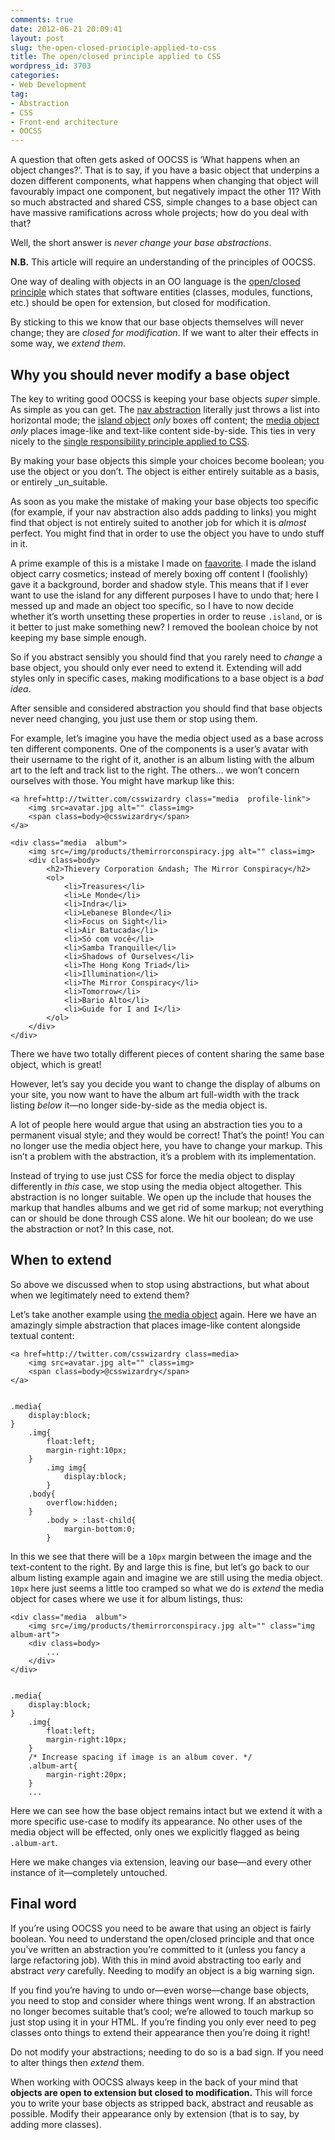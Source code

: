 ```yaml
---
comments: true
date: 2012-06-21 20:09:41
layout: post
slug: the-open-closed-principle-applied-to-css
title: The open/closed principle applied to CSS
wordpress_id: 3703
categories:
- Web Development
tag:
- Abstraction
- CSS
- Front-end architecture
- OOCSS
---
```


A question that often gets asked of OOCSS is ‘What happens when an object changes?’. That is to say, if you have a basic object that underpins a dozen different components, what happens when changing that object will favourably impact one component, but negatively impact the other 11? With so much abstracted and shared CSS, simple changes to a base object can have massive ramifications across whole projects; how do you deal with that?

Well, the short answer is _never change your base abstractions_.

**N.B.** This article will require an understanding of the principles of OOCSS.

One way of dealing with objects in an OO language is the [open/closed principle](http://en.wikipedia.org/wiki/Open/closed_principle) which states that  software entities (classes, modules, functions, etc.) should be open for extension, but closed for modification.

By sticking to this we know that our base objects themselves will never change; they are _closed for modification_. If we want to alter their effects in some way, we _extend them_.

## Why you should never modify a base object

The key to writing good OOCSS is keeping your base objects _super_ simple. As simple as you can get. The [nav abstraction](csswizardry.com/2011/09/the-nav-abstraction/) literally just throws a list into horizontal mode; the [island object](csswizardry.com/2011/10/the-island-object/) _only_ boxes off content; the [media object](http://www.stubbornella.org/content/2010/06/25/the-media-object-saves-hundreds-of-lines-of-code/) _only_ places image-like and text-like content side-by-side. This ties in very nicely to the [single responsibility principle applied to CSS](csswizardry.com/2012/04/the-single-responsibility-principle-applied-to-css/).

By making your base objects this simple your choices become boolean; you use the object or you don’t. The object is either entirely suitable as a basis, or entirely _un_suitable.

As soon as you make the mistake of making your base objects too specific (for example, if your nav abstraction also adds padding to links) you might find that object is not entirely suited to another job for which it is _almost_ perfect. You might find that in order to use the object you have to undo stuff in it.

A prime example of this is a mistake I made on [faavorite](http://faavorite.com/csswizardry). I made the island object carry cosmetics; instead of merely boxing off content I (foolishly) gave it a background, border and shadow style. This means that if I ever want to use the island for any different purposes I have to undo that; here I messed up and made an object too specific, so I have to now decide whether it’s worth unsetting these properties in order to reuse `.island`, or is it better to just make something new? I removed the boolean choice by not keeping my base simple enough.

So if you abstract sensibly you should find that you rarely need to _change_ a base object, you should only ever need to extend it. Extending will add styles only in specific cases, making modifications to a base object is a _bad idea_.

After sensible and considered abstraction you should find that base objects never need changing, you just use them or stop using them.

For example, let’s imagine you have the media object used as a base across ten different components. One of the components is a user’s avatar with their username to the right of it, another is an album listing with the album art to the left and track list to the right. The others... we won’t concern ourselves with those. You might have markup like this:
    
    <a href=http://twitter.com/csswizardry class="media  profile-link">
        <img src=avatar.jpg alt="" class=img>
        <span class=body>@csswizardry</span>
    </a>
    
    <div class="media  album">
        <img src=/img/products/themirrorconspiracy.jpg alt="" class=img>
        <div class=body>
            <h2>Thievery Corporation &ndash; The Mirror Conspiracy</h2>
            <ol>
                <li>Treasures</li>
                <li>Le Monde</li>
                <li>Indra</li>
                <li>Lebanese Blonde</li>
                <li>Focus on Sight</li>
                <li>Air Batucada</li>
                <li>Só com você</li>
                <li>Samba Tranquille</li>
                <li>Shadows of Ourselves</li>
                <li>The Hong Kong Triad</li>
                <li>Illumination</li>
                <li>The Mirror Conspiracy</li>
                <li>Tomorrow</li>
                <li>Bario Alto</li>
                <li>Guide for I and I</li>
            </ol>
        </div>
    </div>

There we have two totally different pieces of content sharing the same base object, which is great!

However, let’s say you decide you want to change the display of albums on your site, you now want to have the album art full-width with the track listing _below_ it—no longer side-by-side as the media object is.

A lot of people here would argue that using an abstraction ties you to a permanent visual style; and they would be correct! That’s the point! You can no longer use the media object here, you have to change your markup. This isn’t a problem with the abstraction, it’s a problem with its implementation.

Instead of trying to use just CSS for force the media object to display differently in _this_ case, we stop using the media object altogether. This abstraction is no longer suitable. We open up the include that houses the markup that handles albums and we get rid of some markup; not everything can or should be done through CSS alone. We hit our boolean; do we use the abstraction or not? In this case, not.

## When to extend

So above we discussed when to stop using abstractions, but what about when we legitimately need to extend them?

Let’s take another example using [the media object](http://www.stubbornella.org/content/2010/06/25/the-media-object-saves-hundreds-of-lines-of-code/) again. Here we have an amazingly simple abstraction that places image-like content alongside textual content:
    
    <a href=http://twitter.com/csswizardry class=media>
        <img src=avatar.jpg alt="" class=img>
        <span class=body>@csswizardry</span>
    </a>
    
    
    .media{
        display:block;
    }
        .img{
            float:left;
            margin-right:10px;
        }
            .img img{
                display:block;
            }
        .body{
            overflow:hidden;
        }
            .body > :last-child{
                margin-bottom:0;
            }

In this we see that there will be a `10px` margin between the image and the text-content to the right. By and large this is fine, but let’s go back to our album listing example again and imagine we are still using the media object. `10px` here just seems a little too cramped so what we do is _extend_ the media object for cases where we use it for album listings, thus:
    
    <div class="media  album">
        <img src=/img/products/themirrorconspiracy.jpg alt="" class="img  album-art">
        <div class=body>
            ...
        </div>
    </div>
    
    
    .media{
        display:block;
    }
        .img{
            float:left;
            margin-right:10px;
        }
        /* Increase spacing if image is an album cover. */
        .album-art{
            margin-right:20px;
        }
        ...

Here we can see how the base object remains intact but we extend it with a more specific use-case to modify its appearance. No other uses of the media object will be effected, only ones we explicitly flagged as being `.album-art`.

Here we make changes via extension, leaving our base—and every other instance of it—completely untouched.

## Final word

If you’re using OOCSS you need to be aware that using an object is fairly boolean. You need to understand the open/closed principle and that once you’ve written an abstraction you’re committed to it (unless you fancy a large refactoring job). With this in mind avoid abstracting too early and abstract _very_ carefully. Needing to modify an object is a big warning sign.

If you find you’re having to undo or—even worse—change base objects, you need to stop and consider where things went wrong. If an abstraction no longer becomes suitable that’s cool; we’re allowed to touch markup so just stop using it in your HTML. If you’re finding you only ever need to peg classes onto things to extend their appearance then you’re doing it right!

Do not modify your abstractions; needing to do so is a bad sign. If you need to alter things then _extend_ them.

When working with OOCSS always keep in the back of your mind that **objects are open to extension but closed to modification.** This will force you to write your base objects as stripped back, abstract and reusable as possible. Modify their appearance only by extension (that is to say, by adding more classes).
